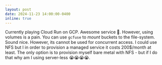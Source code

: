 ```yaml
---
layout: post
date: 2024-11-23 14:00:00-0400
inline: true
---
```


Currently playing Cloud Run on GCP. Awesome service 🚀. However, using volumes
is a pain. You can use `gcfuse` to _mount_ buckets to the file-system. Sound nice.
However, its cannot be used for concurrent access. I could use NFS but I in order
to provision a managed service it costs 200$/month at least. The only option
is to provision myself bare metal with NFS - but if I do that why am I using
server-less 😭😭😭😭.
